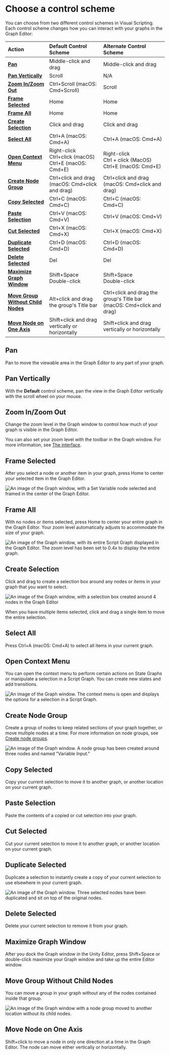 # Choose a control scheme

You can choose from two different control schemes in Visual Scripting. Each control scheme changes how you can interact with your graphs in the Graph Editor: 

|**Action** |**Default Control Scheme** |**Alternate Control Scheme** |
|:---|:---|:---|
|[**Pan**](#pan)| Middle-click and drag | Middle-click and drag |
|[**Pan Vertically**](#pan-vertically) | Scroll | N/A |
|[**Zoom In/Zoom Out**](#zoom-inzoom-out) | Ctrl+Scroll (macOS: Cmd+Scroll) | Scroll |
|[**Frame Selected**](#frame-selected) | Home | Home |
|[**Frame All**](#frame-all) | Home | Home |
|[**Create Selection**](#create-selection) | Click and drag | Click and drag |
|[**Select All**](#select-all) | Ctrl+A (macOS: Cmd+A)| Ctrl+A (macOS: Cmd+A) |
|[**Open Context Menu**](#open-context-menu)| Right-click <br/>Ctrl+click (macOS) <br/>Ctrl+E (macOS: Cmd+E) | Right-click <br/>Ctrl + click (MacOS) <br/>Ctrl+E (macOS: Cmd+E) |
|[**Create Node Group**](#create-node-group)| Ctrl+click and drag (macOS: Cmd+click and drag) | Ctrl+click and drag (macOS: Cmd+click and drag) |
|[**Copy Selected**](#copy-selected)| Ctrl+C (macOS: Cmd+C) | Ctrl+C (macOS: Cmd+C) |
|[**Paste Selection**](#paste-selection)| Ctrl+V (macOS: Cmd+V) | Ctrl+V (macOS: Cmd+V) |
|[**Cut Selected**](#cut-selected)| Ctrl+X (macOS: Cmd+X) | Ctrl+X (macOS: Cmd+X) |
|[**Duplicate Selected**](#duplicate-selected)| Ctrl+D (macOS: Cmd+D)| Ctrl+D (macOS: Cmd+D) |
|[**Delete Selected**](#delete-selected)| Del | Del |
|[**Maximize Graph Window**](#maximize-graph-window)| Shift+Space <br/>Double-click | Shift+Space <br/>Double-click |
|[**Move Group Without Child Nodes**](#move-group-without-child-nodes)| Alt+click and drag the group's Title bar | Ctrl+click and drag the group's Title bar (macOS: Cmd+click and drag)|
|[**Move Node on One Axis**](#move-node-on-one-axis)| Shift+click and drag vertically or horizontally | Shift+click and drag vertically or horizontally |


## Pan 

Pan to move the viewable area in the Graph Editor to any part of your graph. 

## Pan Vertically 

With the **Default** control scheme, pan the view in the Graph Editor vertically with the scroll wheel on your mouse. 

## Zoom In/Zoom Out 

Change the zoom level in the Graph window to control how much of your graph is visible in the Graph Editor. 

You can also set your zoom level with the toolbar in the Graph window. For more information, see [The interface](vs-interface-overview.md#the-graph-toolbar).

## Frame Selected 

After you select a node or another item in your graph, press Home to center your selected item in the Graph Editor.

![An image of the Graph window, with a Set Variable node selected and framed in the center of the Graph Editor.](images/vs-frame-selected.png)

## Frame All 

With no nodes or items selected, press Home to center your entire graph in the Graph Editor. Your zoom level automatically adjusts to accommodate the size of your graph. 

![An image of the Graph window, with its entire Script Graph displayed in the Graph Editor. The zoom level has been set to 0.4x to display the entire graph.](images/vs-frame-all.png)

## Create Selection

Click and drag to create a selection box around any nodes or items in your graph that you want to select. 

![An image of the Graph window, with a selection box created around 4 nodes in the Graph Editor](images/vs-create-selection.png)

When you have multiple items selected, click and drag a single item to move the entire selection. 

## Select All 

Press Ctrl+A (macOS: Cmd+A) to select all items in your current graph. 

## Open Context Menu

You can open the context menu to perform certain actions on State Graphs or manipulate a selection in a Script Graph. You can create new states and add transitions.

![An image of the Graph window. The context menu is open and displays the options for a selection in a Script Graph.](images/vs-context-menu.png)

## Create Node Group 

Create a group of nodes to keep related sections of your graph together, or move multiple nodes at a time. For more information on node groups, see [Create node groups](vs-groups.md).

![An image of the Graph window. A node group has been created around three nodes and named "Variable Input."](images/vs-node-group.png)

## Copy Selected 

Copy your current selection to move it to another graph, or another location on your current graph. 

## Paste Selection

Paste the contents of a copied or cut selection into your graph. 
## Cut Selected

Cut your current selection to move it to another graph, or another location on your current graph. 

## Duplicate Selected 

Duplicate a selection to instantly create a copy of your current selection to use elsewhere in your current graph. 

![An image of the Graph window. Three selected nodes have been duplicated and sit on top of the original nodes.](images/vs-duplicate-selection.png)

## Delete Selected

Delete your current selection to remove it from your graph. 

## Maximize Graph Window 

After you dock the Graph window in the Unity Editor, press Shift+Space or double-click maximize your Graph window and take up the entire Editor window. 

## Move Group Without Child Nodes 

You can move a group in your graph without any of the nodes contained inside that group. 

![An image of the Graph window with a node group moved to another location without its child nodes.](images/vs-move-group.png)

## Move Node on One Axis 

Shift+click to move a node in only one direction at a time in the Graph Editor. The node can move either vertically or horizontally. 
